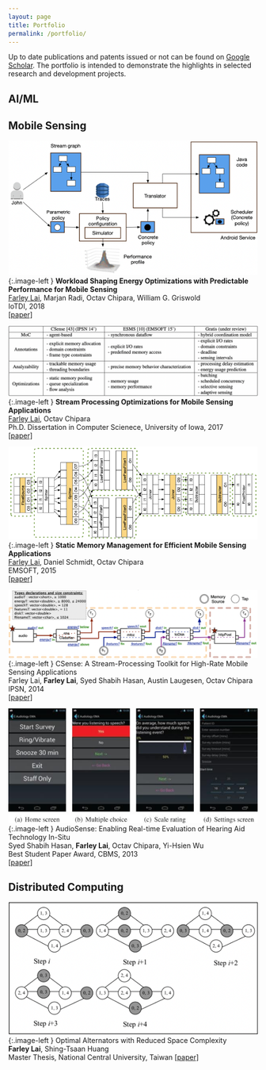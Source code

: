 ```yaml
---
layout: page
title: Portfolio
permalink: /portfolio/
---
```


<style type="text/css">
.image-left {
  display: block;
  margin-top: 15px;  
  margin-right: 15px;
  margin-bottom: 5px;
	width: 240px;
	height: auto;
  float: left;
}
</style>

Up to date publications and patents issued or not can be found on [Google Scholar](https://bit.ly/3taq2VT).
The portfolio is intended to demonstrate the highlights in selected research and development projects.

## AI/ML

## Mobile Sensing

[![](../images/Gratis.png)](){:.image-left }
**Workload Shaping Energy Optimizations with Predictable Performance for Mobile Sensing**  
<u>Farley Lai</u>, Marjan Radi, Octav Chipara, William G. Griswold  
IoTDI, 2018  
[[paper]](https://bit.ly/3aCODft)

[![](../images/SPO_MSA.png)](){:.image-left }
**Stream Processing Optimizations for Mobile Sensing Applications**  
<u>Farley Lai</u>, Octav Chipara  
Ph.D. Dissertation in Computer Scienece, University of Iowa, 2017  
[[paper]](https://bit.ly/3tauR1h)

[![](../images/ESMS.png)](){:.image-left }
**Static Memory Management for Efficient Mobile Sensing Applications**  
<u>Farley Lai</u>, Daniel Schmidt, Octav Chipara  
EMSOFT, 2015  
[[paper]](https://bit.ly/3m8PuHo)

[![](../images/CSense.png)](){:.image-left }
CSense: A Stream-Processing Toolkit for High-Rate Mobile Sensing Applications  
Farley Lai, **Farley Lai**, Syed Shabih Hasan, Austin Laugesen, Octav Chipara  
IPSN, 2014  
[[paper]](https://bit.ly/3x5WoTY)


[![](../images/AudioSense.jpg)](){:.image-left }
AudioSense: Enabling Real-time Evaluation of Hearing Aid Technology In-Situ  
Syed Shabih Hasan, **Farley Lai**, Octav Chipara, Yi-Hsien Wu  
Best Student Paper Award, CBMS, 2013  
[[paper]](https://bit.ly/3Nbw7JD)

## Distributed Computing

[![](../images/alternator.png)](){:.image-left }
Optimal Alternators with Reduced Space Complexity  
**Farley Lai**, Shing-Tsaan Huang  
Master Thesis, National Central University, Taiwan
[[paper]](https://bit.ly/3ta4LM2)



[//]: # (## Blockchain)

